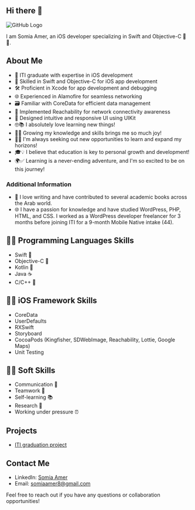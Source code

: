 ## Hi there 👋
![GitHub Logo](https://github.com/somia213/somia213/assets/105312434/b7e4283a-22f4-4d40-8162-94f4092040bc)

I am Somia Amer, an iOS developer specializing in Swift and Objective-C 💪🔥.

## About Me

- 💪 ITI graduate with expertise in iOS development
- 📱 Skilled in Swift and Objective-C for iOS app development
- 🛠️ Proficient in Xcode for app development and debugging
- 🌐 Experienced in Alamofire for seamless networking
- 🗃️ Familiar with CoreData for efficient data management
- 📶 Implemented Reachability for network connectivity awareness
- 🎨 Designed intuitive and responsive UI using UIKit
- 🤓📚 I absolutely love learning new things!
- 🌱🧠 Growing my knowledge and skills brings me so much joy!
- 🚀🌟 I'm always seeking out new opportunities to learn and expand my horizons!
- 🎓💡 I believe that education is key to personal growth and development!
- 🌍✅ Learning is a never-ending adventure, and I'm so excited to be on this journey!

### Additional Information

- 📝 I love writing and have contributed to several academic books across the Arab world.
- 🌐 I have a passion for knowledge and have studied WordPress, PHP, HTML, and CSS. I worked as a WordPress developer freelancer for 3 months before joining ITI for a 9-month Mobile Native intake (44).

## 👨‍💻 Programming Languages Skills

- Swift 🚀
- Objective-C 📱
- Kotlin 🚀
- Java ☕️
- C/C++ 🔧

## 🍎📱 iOS Framework Skills

- CoreData
- UserDefaults
- RXSwift
- Storyboard
- CocoaPods (Kingfisher, SDWebImage, Reachability, Lottie, Google Maps)
- Unit Testing

## 🤝💬 Soft Skills

- Communication 💬
- Teamwork 👥
- Self-learning 📚
- Research 🔎
- Working under pressure ⏰

## Projects

- [ITI graduation project](https://github.com/somia213/Admin-Shopify.git)

## Contact Me

- LinkedIn: [Somia Amer](https://www.linkedin.com/in/somia-amer-800a77231/)
- Email: [somiaamer8@gmail.com](mailto:somiaamer8@gmail.com)

Feel free to reach out if you have any questions or collaboration opportunities!

<!-- Write a brief introduction about yourself, your background, interests, and any relevant experience or projects. -->
<!--
**somia213/somia213** is a ✨ _special_ ✨ repository because its `README.md` (this file) appears on your GitHub profile.

Here are some ideas to get you started:

- 🔭 I’m currently working on ...
- 🌱 I’m currently learning ...
- 👯 I’m looking to collaborate on ...
- 🤔 I’m looking for help with ...
- 💬 Ask me about ...
- 📫 How to reach me: ...
- 😄 Pronouns: ...
- ⚡ Fun fact: ...
-->
